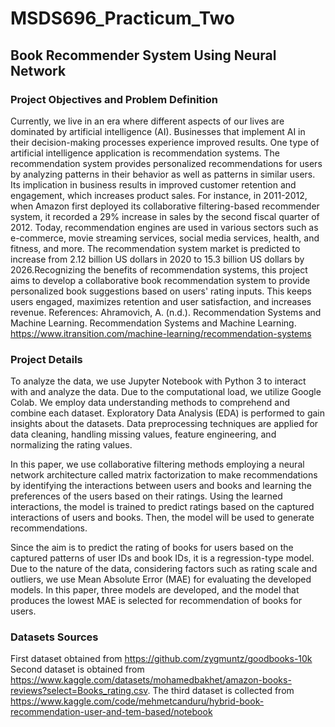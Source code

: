 # MSDS696_Practicum_Two

## Book Recommender System Using Neural Network
### Project Objectives and Problem Definition
Currently, we live in an era where different aspects of our lives are dominated by artificial intelligence (AI). Businesses that implement AI in their decision-making processes experience improved results. One type of artificial intelligence application is recommendation systems. The recommendation system provides personalized recommendations for users by analyzing patterns in their behavior as well as patterns in similar users. Its implication in business results in improved customer retention and engagement, which increases product sales. For instance, in 2011-2012, when Amazon first deployed its collaborative filtering-based recommender system, it recorded a 29% increase in sales by the second fiscal quarter of 2012. Today, recommendation engines are used in various sectors such as e-commerce, movie streaming services, social media services, health, and fitness, and more. The recommendation system market is predicted to increase from 2.12 billion US dollars in 2020 to 15.3 billion US dollars by 2026.Recognizing the benefits of recommendation systems, this project aims to develop a collaborative book recommendation system to provide personalized book suggestions based on users' rating inputs. This keeps users engaged, maximizes retention and user satisfaction, and increases revenue. References: Ahramovich, A. (n.d.). Recommendation Systems and Machine Learning. Recommendation Systems and Machine Learning. https://www.itransition.com/machine-learning/recommendation-systems

### Project Details
To analyze the data, we use Jupyter Notebook with Python 3 to interact with and analyze the data. Due to the computational load, we utilize Google Colab. We employ data understanding methods to comprehend and combine each dataset. Exploratory Data Analysis (EDA) is performed to gain insights about the datasets. Data preprocessing techniques are applied for data cleaning, handling missing values, feature engineering, and normalizing the rating values.

In this paper, we use collaborative filtering methods employing a neural network architecture called matrix factorization to make recommendations by identifying the interactions between users and books and learning the preferences of the users based on their ratings. Using the learned interactions, the model is trained to predict ratings based on the captured interactions of users and books. Then, the model will be used to generate recommendations.

Since the aim is to predict the rating of books for users based on the captured patterns of user IDs and book IDs, it is a regression-type model. Due to the nature of the data, considering factors such as rating scale and outliers, we use Mean Absolute Error (MAE) for evaluating the developed models. In this paper, three models are developed, and the model that produces the lowest MAE is selected for recommendation of books for users.

### Datasets Sources
First dataset obtained from https://github.com/zygmuntz/goodbooks-10k
Second dataset is obtained from https://www.kaggle.com/datasets/mohamedbakhet/amazon-books-reviews?select=Books_rating.csv.
The third dataset is collected from https://www.kaggle.com/code/mehmetcanduru/hybrid-book-recommendation-user-and-tem-based/notebook
